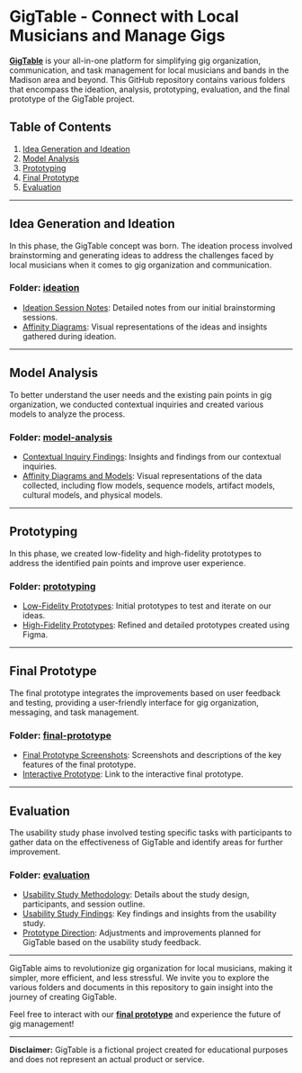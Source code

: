 # GigTable - Connect with Local Musicians and Manage Gigs

**[GigTable](https://www.figma.com/proto/y5FJGzhRAOEzIQckA1z1XS/Final-Prototype?node-id=6-1162&starting-point-node-id=6%3A1162&mode=design&t=fD9sKJm1kEy24eha-1)** is your all-in-one platform for simplifying gig organization, communication, and task management for local musicians and bands in the Madison area and beyond. This GitHub repository contains various folders that encompass the ideation, analysis, prototyping, evaluation, and the final prototype of the GigTable project.

## Table of Contents

1. [Idea Generation and Ideation](#ideation)
2. [Model Analysis](#model-analysis)
3. [Prototyping](#prototyping)
4. [Final Prototype](#final-prototype)
5. [Evaluation](#evaluation)

---

## Idea Generation and Ideation

In this phase, the GigTable concept was born. The ideation process involved brainstorming and generating ideas to address the challenges faced by local musicians when it comes to gig organization and communication.

### Folder: [ideation](ideation)

- [Ideation Session Notes](README.md): Detailed notes from our initial brainstorming sessions.
- [Affinity Diagrams](figures): Visual representations of the ideas and insights gathered during ideation.

---

## Model Analysis

To better understand the user needs and the existing pain points in gig organization, we conducted contextual inquiries and created various models to analyze the process.

### Folder: [model-analysis](model-analysis)

- [Contextual Inquiry Findings](README.md): Insights and findings from our contextual inquiries.
- [Affinity Diagrams and Models](figures): Visual representations of the data collected, including flow models, sequence models, artifact models, cultural models, and physical models.

---

## Prototyping

In this phase, we created low-fidelity and high-fidelity prototypes to address the identified pain points and improve user experience.

### Folder: [prototyping](prototyping)

- [Low-Fidelity Prototypes](README.md): Initial prototypes to test and iterate on our ideas.
- [High-Fidelity Prototypes](README.md): Refined and detailed prototypes created using Figma.

---

## Final Prototype

The final prototype integrates the improvements based on user feedback and testing, providing a user-friendly interface for gig organization, messaging, and task management.

### Folder: [final-prototype](final-prototype)

- [Final Prototype Screenshots](final-prototype/figures): Screenshots and descriptions of the key features of the final prototype.
- [Interactive Prototype](README.md): Link to the interactive final prototype.

---

## Evaluation

The usability study phase involved testing specific tasks with participants to gather data on the effectiveness of GigTable and identify areas for further improvement.

### Folder: [evaluation](evaluation)

- [Usability Study Methodology](README.md): Details about the study design, participants, and session outline.
- [Usability Study Findings](README.md): Key findings and insights from the usability study.
- [Prototype Direction](README.md): Adjustments and improvements planned for GigTable based on the usability study feedback.

---

GigTable aims to revolutionize gig organization for local musicians, making it simpler, more efficient, and less stressful. We invite you to explore the various folders and documents in this repository to gain insight into the journey of creating GigTable.

Feel free to interact with our **[final prototype](https://www.figma.com/proto/y5FJGzhRAOEzIQckA1z1XS/Final-Prototype?node-id=6-1162&starting-point-node-id=6%3A1162&mode=design&t=fD9sKJm1kEy24eha-1)** and experience the future of gig management!

---

**Disclaimer:** GigTable is a fictional project created for educational purposes and does not represent an actual product or service.
